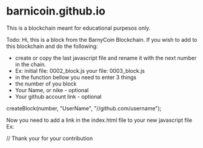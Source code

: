 # barnicoin.github.io
This is a blockchain meant for educational purpesos only. 

 Todo: Hi, this is a block from the BarnyCoin Blockchain. If you wish to add to this blockchain and do the following:
 - create or copy the last javascript file and rename it with the next number in the chain.
 - Ex: initial file: 0002_block.js your file: 0003_block.js
 - in the function bellow you need to enter 3 things
 - the number of you block
 - Your Name, or nike  - optional
 - Your github account link  - optional

createBlock(number, "UserName", "//github.com/username");

Now you need to add a link in the index.html file to your new javascript file <!--JavaScript for adding a nes Block  -->
Ex: <script src="./Blocks/0003_block.js"></script>

// Thank your for your contribution
